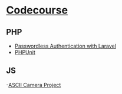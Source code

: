 # [Codecourse](https://www.codecourse.com/)

## PHP
- [Passwordless Authentication with Laravel](https://www.codecourse.com/lessons/passwordless-authentication-with-laravel)
- [PHPUnit](https://www.codecourse.com/lessons/unit-testing-with-php-unit)

## JS
-[ASCII Camera Project](https://www.codecourse.com/lessons/ascii-camera-project)
